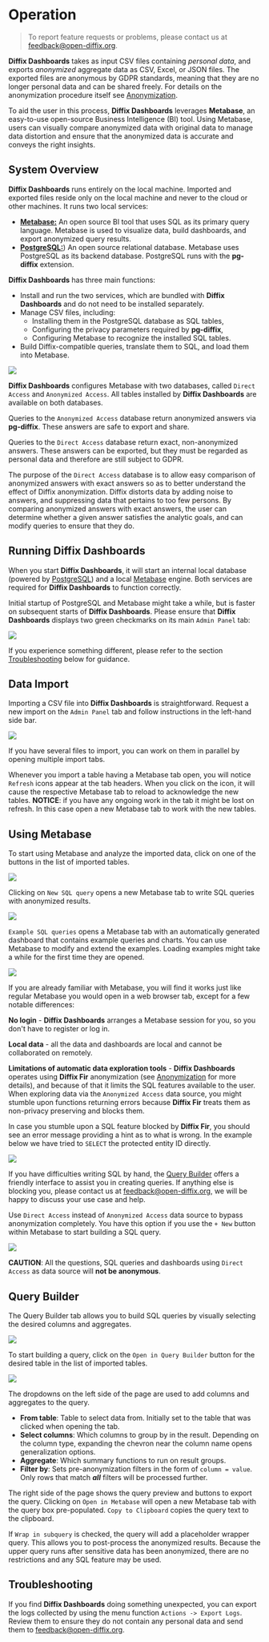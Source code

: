 # Operation

> To report feature requests or problems, please contact us at [feedback@open-diffix.org](mailto:feedback@open-diffix.org).

**Diffix Dashboards** takes as input CSV files containing _personal data_, and exports _anonymized_ aggregate data as CSV, Excel, or JSON files. The exported files are anonymous by GDPR standards, meaning that they are no longer personal data and can be shared freely. For details on the anonymization procedure itself see [Anonymization](anonymization.md).

To aid the user in this process, **Diffix Dashboards** leverages **Metabase**, an easy-to-use open-source Business Intelligence (BI) tool. Using Metabase, users can visually compare anonymized data with original data to manage data distortion and ensure that the anonymized data is accurate and conveys the right insights.

## System Overview

**Diffix Dashboards** runs entirely on the local machine. Imported and exported files reside only on the local machine and never to the cloud or other machines. It runs two local services:

- [**Metabase:**](https://www.metabase.com/) An open source BI tool that uses SQL as its primary query language. Metabase is used to visualize data, build dashboards, and export anonymized query results.
- [**PostgreSQL:**](https://www.postgresql.org/)) An open source relational database. Metabase uses PostgreSQL as its backend database. PostgreSQL runs with the **pg-diffix** extension.

**Diffix Dashboards** has three main functions:

- Install and run the two services, which are bundled with **Diffix Dashboards** and do not need to be installed separately.
- Manage CSV files, including:
  - Installing them in the PostgreSQL database as SQL tables,
  - Configuring the privacy parameters required by **pg-diffix**,
  - Configuring Metabase to recognize the installed SQL tables.
- Build Diffix-compatible queries, translate them to SQL, and load them into Metabase.

![](images/dashboards-system-overview.png#560)

**Diffix Dashboards** configures Metabase with two databases, called `Direct Access` and `Anonymized Access`. All tables installed by **Diffix Dashboards** are available on both databases.

Queries to the `Anonymized Access` database return anonymized answers via **pg-diffix**. These answers are safe to export and share.

Queries to the `Direct Access` database return exact, non-anonymized answers. These answers can be exported, but they must be regarded as personal data and therefore are still subject to GDPR.

The purpose of the `Direct Access` database is to allow easy comparison of anonymized answers with exact answers so as to better understand the effect of Diffix anonymization. Diffix distorts data by adding noise to answers, and suppressing data that pertains to too few persons. By comparing anonymized answers with exact answers, the user can determine whether a given answer satisfies the analytic goals, and can modify queries to ensure that they do.

## Running **Diffix Dashboards**

When you start **Diffix Dashboards**, it will start an internal local database (powered by [PostgreSQL](https://www.postgresql.org/)) and
a local [Metabase](https://www.metabase.com/) engine. Both services are required for **Diffix Dashboards** to function correctly.

Initial startup of PostgreSQL and Metabase might take a while, but is faster on subsequent starts of **Diffix Dashboards**.
Please ensure that **Diffix Dashboards** displays two green checkmarks on its main `Admin Panel` tab:

![](images/services.png#560)

If you experience something different, please refer to the section [Troubleshooting](#troubleshooting) below for guidance.

## Data Import

Importing a CSV file into **Diffix Dashboards** is straightforward. Request a new import on the `Admin Panel` tab and follow instructions in the left-hand side bar.

![](images/import.png#560)

If you have several files to import, you can work on them in parallel by opening multiple import tabs.

Whenever you import a table having a Metabase tab open, you will notice `Refresh` icons appear at the tab headers.
When you click on the icon, it will cause the respective Metabase tab to reload to acknowledge the new tables.
**NOTICE**: if you have any ongoing work in the tab it might be lost on refresh. In this case open a new Metabase tab to work with the new tables.

## Using Metabase

To start using Metabase and analyze the imported data, click on one of the buttons in the list of imported tables.

![](images/analyze_options.png#560)

Clicking on `New SQL query` opens a new Metabase tab to write SQL queries with anonymized results.

![](images/button_sql_query.png)

`Example SQL queries` opens a Metabase tab with an automatically generated dashboard that contains example queries and charts.
You can use Metabase to modify and extend the examples. Loading examples might take a while for the first time they are opened.

![](images/button_example_queries.png)

If you are already familiar with Metabase, you will find it works just like regular Metabase you would open in a web
browser tab, except for a few notable differences:

**No login** - **Diffix Dashboards** arranges a Metabase session for you, so you don't have to register or log in.

**Local data** - all the data and dashboards are local and cannot be collaborated on remotely.

**Limitations of automatic data exploration tools** - **Diffix Dashboards** operates using **Diffix Fir** anonymization
(see [Anonymization](anonymization.md) for more details), and because of that it limits the SQL features available to
the user. When exploring data via the `Anonymized Access` data source, you might stumble upon functions returning errors
because **Diffix Fir** treats them as non-privacy preserving and blocks them.

In case you stumble upon a SQL feature blocked by **Diffix Fir**, you should see an error message providing a hint as to
what is wrong. In the example below we have tried to `SELECT` the protected entity ID directly.

![](images/protected_entity_error.png#480)

If you have difficulties writing SQL by hand, the [Query Builder](#query-builder) offers a friendly interface to assist you in creating queries.
If anything else is blocking you, please contact us at [feedback@open-diffix.org](mailto:feedback@open-diffix.org),
we will be happy to discuss your use case and help.

Use `Direct Access` instead of `Anonymized Access` data source to bypass anonymization completely. You have this option
if you use the `+ New` button within Metabase to start building a SQL query.

![](images/sql_query.png#560)

**CAUTION**: All the questions, SQL queries and dashboards using `Direct Access` as data source will **not be
anonymous**.

## Query Builder

The Query Builder tab allows you to build SQL queries by visually selecting the desired columns and aggregates.

![](images/query_builder.png)

To start building a query, click on the `Open in Query Builder` button for the desired table in the list of imported tables.

![](images/button_query_builder.png)

The dropdowns on the left side of the page are used to add columns and aggregates to the query.

- **From table**: Table to select data from. Initially set to the table that was clicked when opening the tab.
- **Select columns**: Which columns to group by in the result. Depending on the column type,
  expanding the chevron near the column name opens generalization options.
- **Aggregate**: Which summary functions to run on result groups.
- **Filter by**: Sets pre-anonymization filters in the form of `column = value`.
  Only rows that match **_all_** filters will be processed further.

The right side of the page shows the query preview and buttons to export the query.
Clicking on `Open in Metabase` will open a new Metabase tab with the query box pre-populated.
`Copy to Clipboard` copies the query text to the clipboard.

If `Wrap in subquery` is checked, the query will add a placeholder wrapper query. This allows you to post-process the anonymized results.
Because the upper query runs after sensitive data has been anonymized, there are no restrictions and any SQL feature may be used.

## Troubleshooting

If you find **Diffix Dashboards** doing something unexpected, you can export the logs collected by using the menu function `Actions -> Export Logs`.
Review them to ensure they do not contain any personal data and send them to [feedback@open-diffix.org](mailto:feedback@open-diffix.org).
